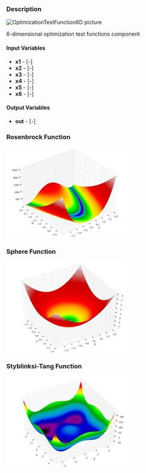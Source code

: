 ### Description
![OptimizationTestFunction6D picture](OptimizationTestFunction2D.svg)

6-dimensional optimization test functions component

#### Input Variables
* **x1** -  [-]
* **x2** -  [-]
* **x3** -  [-]
* **x4** -  [-]
* **x5** -  [-]
* **x6** -  [-]

#### Output Variables
* **out** -  [-]

### Rosenbrock Function
![Rosenbrock Function picture](rosenbrock.jpg)
<!---EQUATION {\displaystyle out = \sum _{i=1}^{5}\left[100\left(x_{i+1}-x_{i}^{2}\right)^{2}+\left(1-x_{i}\right)^{2}\right]} --->

### Sphere Function
![Sphere Function picture](sphere.jpg)
<!---EQUATION out = \sum _{i=1}^{6}x_{i}^{2} --->

### Styblinksi-Tang Function
![Styblinski-Tank Function picture](styblinski.jpg)
<!---EQUATION out = {\frac {\sum _{i=1}^{6}x_{i}^{4}-16x_{i}^{2}+5x_{i}}{2}}--->

